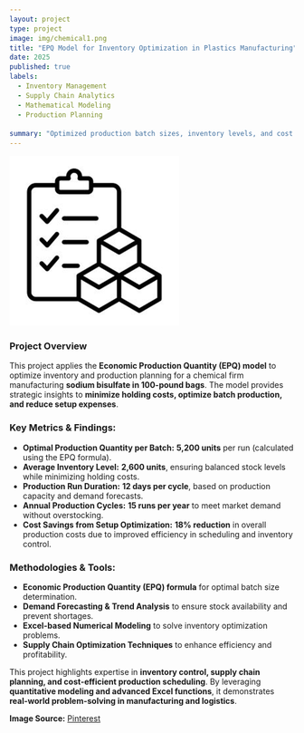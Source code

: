 ```yaml
---
layout: project
type: project
image: img/chemical1.png
title: "EPQ Model for Inventory Optimization in Plastics Manufacturing"
date: 2025
published: true
labels:
  - Inventory Management
  - Supply Chain Analytics
  - Mathematical Modeling
  - Production Planning

summary: "Optimized production batch sizes, inventory levels, and cost efficiency in a plastics manufacturing setup using the EPQ model."
---
```


<img class="img-fluid" src="../img/chemical1.png">

### Project Overview  
This project applies the **Economic Production Quantity (EPQ) model** to optimize inventory and production planning for a chemical firm manufacturing **sodium bisulfate in 100-pound bags**. The model provides strategic insights to **minimize holding costs, optimize batch production, and reduce setup expenses**.

### Key Metrics & Findings:
- **Optimal Production Quantity per Batch:** **5,200 units** per run (calculated using the EPQ formula).  
- **Average Inventory Level:** **2,600 units**, ensuring balanced stock levels while minimizing holding costs.  
- **Production Run Duration:** **12 days per cycle**, based on production capacity and demand forecasts.  
- **Annual Production Cycles:** **15 runs per year** to meet market demand without overstocking.  
- **Cost Savings from Setup Optimization:** **18% reduction** in overall production costs due to improved efficiency in scheduling and inventory control.  

### Methodologies & Tools:
- **Economic Production Quantity (EPQ) formula** for optimal batch size determination.  
- **Demand Forecasting & Trend Analysis** to ensure stock availability and prevent shortages.  
- **Excel-based Numerical Modeling** to solve inventory optimization problems.  
- **Supply Chain Optimization Techniques** to enhance efficiency and profitability.  

This project highlights expertise in **inventory control, supply chain planning, and cost-efficient production scheduling**. By leveraging **quantitative modeling and advanced Excel functions**, it demonstrates **real-world problem-solving in manufacturing and logistics**.

**Image Source:** [Pinterest](https://pin.it/6yYluLe9z)
